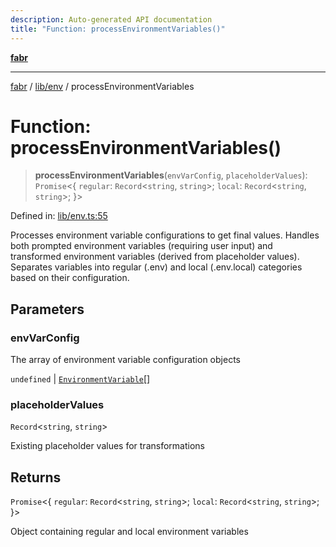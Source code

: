```yaml
---
description: Auto-generated API documentation
title: "Function: processEnvironmentVariables()"
---
```


[**fabr**](../../../README.md)

***

[fabr](../../../README.md) / [lib/env](../README.md) / processEnvironmentVariables

# Function: processEnvironmentVariables()

> **processEnvironmentVariables**(`envVarConfig`, `placeholderValues`): `Promise`\<\{ `regular`: `Record`\<`string`, `string`\>; `local`: `Record`\<`string`, `string`\>; \}\>

Defined in: [lib/env.ts:55](https://github.com/yashjawale/fabr/blob/main/src/lib/env.ts#L55)

Processes environment variable configurations to get final values.
Handles both prompted environment variables (requiring user input) and transformed
environment variables (derived from placeholder values). Separates variables into
regular (.env) and local (.env.local) categories based on their configuration.

## Parameters

### envVarConfig

The array of environment variable configuration objects

`undefined` | [`EnvironmentVariable`](../../../types/fabr-config/interfaces/EnvironmentVariable.md)[]

### placeholderValues

`Record`\<`string`, `string`\>

Existing placeholder values for transformations

## Returns

`Promise`\<\{ `regular`: `Record`\<`string`, `string`\>; `local`: `Record`\<`string`, `string`\>; \}\>

Object containing regular and local environment variables
